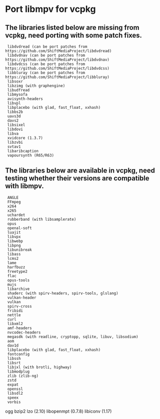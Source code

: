 # Port libmpv for vcpkg

## The libraries listed below are missing from vcpkg, need porting with some patch fixes.
```
 libdvdread (can be port patches from https://github.com/ShiftMediaProject/libdvdread)
 libdvdnav (can be port patches from https://github.com/ShiftMediaProject/libdvdnav)
 libdvdcss (can be port patches from https://github.com/ShiftMediaProject/libdvdcss)
 libbluray (can be port patches from https://github.com/ShiftMediaProject/libbluray)
 libsoxr
 libzimg (with graphengine)
 libudfread
 libmysofa
 avisynth-headers
 libvpl
 libplacebo (with glad, fast_float, xxhash)
 libbs2b
 uavs3d
 davs2
 libsixel
 libdovi
 libva
 xvidcore (1.3.7)
 libzvbi
 svtav1
 libaribcaption
 vapoursynth (R65/R63)
```

## The libraries below are available in vcpkg, need testing whether their versions are compatible with libmpv.
```
 ANGLE
 FFmpeg
 x264
 x265
 uchardet
 rubberband (with libsamplerate)
 opus
 openal-soft
 luajit
 libvpx
 libwebp
 libpng
 libunibreak
 libass
 lcms2
 lame
 harfbuzz
 freetype2
 flac
 opus-tools
 mujs
 libarchive
 shaderc (with spirv-headers, spirv-tools, glslang)
 vulkan-header
 vulkan
 spirv-cross
 fribidi
 nettle
 curl
 libxml2
 amf-headers
 nvcodec-headers
 megasdk (with readline, cryptopp, sqlite, libuv, libsodium)
 aom
 dav1d
 libplacebo (with glad, fast_float, xxhash)
 fontconfig
 libssh
 libsrt
 libjxl (with brotli, highway)
 libmodplug
 zlib (zlib-ng)
 zstd
 expat
 openssl
 libsdl2
 speex
 vorbis
```

 ogg
 bzip2
 lzo (2.10)
 libopenmpt (0.7.8)
 libiconv (1.17)
